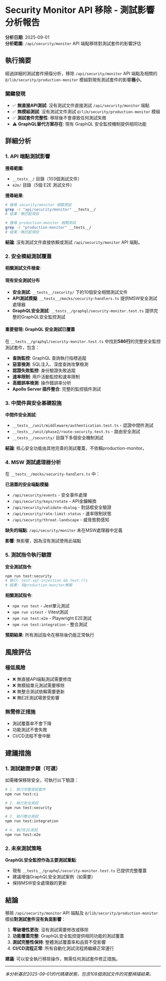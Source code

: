 # Security Monitor API 移除 - 測試影響分析報告

**分析日期**: 2025-09-01  
**分析範圍**: `/api/security/monitor` API 端點移除對測試套件的影響評估

## 執行摘要

經過詳細的測試套件掃描分析，移除 `/api/security/monitor` API 端點及相關的 `@/lib/security/production-monitor` 模組對現有測試套件的影響**極小**。

### 關鍵發現

- ✅ **無直接API測試**: 沒有測試文件直接測試 `/api/security/monitor` 端點
- ✅ **無模組測試**: 沒有測試文件測試 `@/lib/security/production-monitor` 模組
- ✅ **測試套件完整性**: 移除後不會導致任何測試失敗
- ⚠️ **GraphQL替代方案存在**: 現有 GraphQL 安全監控機制提供相同功能

## 詳細分析

### 1. API 端點測試影響

**搜尋範圍**:

- `__tests__/` 目錄（103個測試文件）
- `e2e/` 目錄（5個 E2E 測試文件）

**搜尋結果**:

```bash
# 搜尋 security/monitor 相關測試
grep -r "api/security/monitor" __tests__/
# 結果：無匹配項目

# 搜尋 production-monitor 相關測試
grep -r "production-monitor" __tests__/
# 結果：無匹配項目
```

**結論**: 沒有測試文件直接依賴或測試 `/api/security/monitor` API 端點。

### 2. 安全模組測試覆蓋

**相關測試文件檢查**:

#### 現有安全測試分布

- **安全測試**: `__tests__/security/` 下約10個安全相關測試文件
- **API測試模擬**: `__tests__/mocks/security-handlers.ts` 提供MSW安全測試處理器
- **GraphQL安全測試**: `__tests__/graphql/security-monitor.test.ts` 提供完整的GraphQL安全監控測試

#### 重要發現: GraphQL 安全測試已覆蓋

在 `__tests__/graphql/security-monitor.test.ts` 中找到**586行**的完整安全監控測試套件，包含：

- **查詢監控**: GraphQL 查詢執行指標追蹤
- **惡意檢測**: SQL注入、深度查詢攻擊檢測
- **認證失敗監控**: 身份驗證失敗追蹤
- **速率限制**: 用戶活動監控和速率限制
- **高錯誤率檢測**: 操作錯誤率分析
- **Apollo Server 插件整合**: 完整的監控插件測試

### 3. 中間件與安全基礎設施

**中間件安全測試**:

- `__tests__/unit/middleware/authentication.test.ts` - 認證中間件測試
- `__tests__/unit/phase2/route-security.test.ts` - 路由安全測試
- `__tests__/security/` 目錄下多個安全機制測試

**結論**: 核心安全功能由其他完善的測試覆蓋，不依賴production-monitor。

### 4. MSW 測試處理器分析

在 `__tests__/mocks/security-handlers.ts` 中：

**已涵蓋的安全端點模擬**:

- `/api/security/events` - 安全事件處理
- `/api/security/keys/rotate` - API金鑰輪換
- `/api/security/validate-dialog` - 對話框安全驗證
- `/api/security/rate-limit-status` - 速率限制狀態
- `/api/security/threat-landscape` - 威脅態勢感知

**缺失的端點**: `/api/security/monitor` 未在MSW處理器中定義

**影響**: 無影響，因為沒有測試使用此端點

### 5. 測試指令執行驗證

**安全測試指令**:

```bash
npm run test:security
# 執行: test:sql-injection && test:rls
# 結果: 與production-monitor無關
```

**相關測試指令**:

- `npm run test` - Jest單元測試
- `npm run vitest` - Vitest測試
- `npm run test:e2e` - Playwright E2E測試
- `npm run test:integration` - 整合測試

**預期結果**: 所有測試指令在移除後仍能正常執行

## 風險評估

### 極低風險

- ❌ 無直接API端點測試需要修改
- ❌ 無模組單元測試需要移除
- ❌ 無整合測試依賴需要更新
- ❌ 無E2E測試場景受影響

### 無需修正措施

- 測試覆蓋率不會下降
- 功能測試不會失敗
- CI/CD流程不會中斷

## 建議措施

### 1. 測試驗證步驟（可選）

如需確保移除安全，可執行以下驗證：

```bash
# 1. 執行完整測試套件
npm run test:ci

# 2. 執行安全測試
npm run test:security

# 3. 執行整合測試
npm run test:integration

# 4. 執行E2E測試
npm run test:e2e
```

### 2. 未來測試策略

**GraphQL安全監控作為主要測試重點**:

- 現有 `__tests__/graphql/security-monitor.test.ts` 已提供完整覆蓋
- 建議增強GraphQL安全測試案例（如需要）
- 保持MSW安全處理器的更新

## 結論

移除 `/api/security/monitor` API 端點及 `@/lib/security/production-monitor` 模組**對測試套件沒有負面影響**：

1. **零破壞性更改**: 沒有測試需要修改或移除
2. **功能覆蓋完整**: GraphQL安全監控提供相同功能的測試覆蓋
3. **測試完整性保持**: 整體測試覆蓋率和品質不受影響
4. **CI/CD流程正常**: 所有自動化測試流程將繼續正常運行

**建議**: 可以安全執行移除操作，無需任何測試套件修正措施。

---

_本分析基於2025-09-01的代碼庫狀態，包含108個測試文件的完整掃描結果。_
